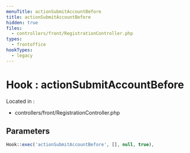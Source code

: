 ```yaml
---
menuTitle: actionSubmitAccountBefore
title: actionSubmitAccountBefore
hidden: true
files:
  - controllers/front/RegistrationController.php
types:
  - frontoffice
hookTypes:
  - legacy
---
```


# Hook : actionSubmitAccountBefore

Located in :

  - controllers/front/RegistrationController.php

## Parameters

```php
Hook::exec('actionSubmitAccountBefore', [], null, true),
```